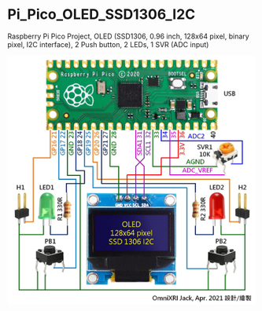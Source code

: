 # Pi_Pico_OLED_SSD1306_I2C
Raspberry Pi Pico Project, OLED (SSD1306, 0.96 inch, 128x64 pixel, binary pixel, I2C interface), 2 Push button, 2 LEDs, 1 SVR (ADC input) 

![](https://raw.githubusercontent.com/OmniXRI/Pi_Pico_OLED_SSD1306_I2C/main/images/mini_PCB_Circuit.jpg)
